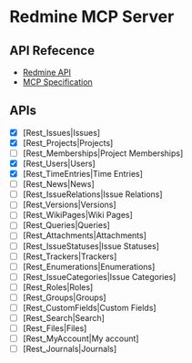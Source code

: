 # Redmine MCP Server

## API Refecence
- [Redmine API](https://www.redmine.org/projects/redmine/wiki/Rest_api)
- [MCP Specification](https://modelcontextprotocol.io/specification/2025-03-26)

## APIs

- [x] [Rest_Issues|Issues]
- [x] [Rest_Projects|Projects]
- [ ] [Rest_Memberships|Project Memberships]
- [x] [Rest_Users|Users]
- [x] [Rest_TimeEntries|Time Entries]
- [ ] [Rest_News|News]
- [ ] [Rest_IssueRelations|Issue Relations]
- [ ] [Rest_Versions|Versions]
- [ ] [Rest_WikiPages|Wiki Pages]
- [ ] [Rest_Queries|Queries]
- [ ] [Rest_Attachments|Attachments]
- [ ] [Rest_IssueStatuses|Issue Statuses]
- [ ] [Rest_Trackers|Trackers]
- [ ] [Rest_Enumerations|Enumerations]
- [ ] [Rest_IssueCategories|Issue Categories]
- [ ] [Rest_Roles|Roles]
- [ ] [Rest_Groups|Groups]
- [ ] [Rest_CustomFields|Custom Fields]
- [ ] [Rest_Search|Search]
- [ ] [Rest_Files|Files]
- [ ] [Rest_MyAccount|My account]
- [ ] [Rest_Journals|Journals]
